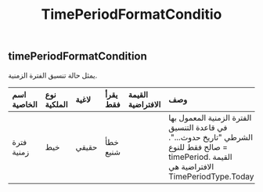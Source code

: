 ﻿---
title: TimePeriodFormatConditio
second_title: Aspose.Cells Cloud Documen
type: docs
url: /ar/specification/model/timeperiodformatcondition/
description: "Aspose.Cells مواصفات النموذج السحابي: TimePeriodFormatCondition. تعامل بسهولة مع Excel ومستندات جداول البيانات الأخرى التي تحتوي على ميزات مثل الفتح والتوليد والتحرير والتقسيم والدمج والمقارنة والتحويل"
kwords: Excel، Office، جدول البيانات، Cloud REST API، TimePeriodFormatCondition
weight: 50
---
## **timePeriodFormatCondition**

 يمثل حالة تنسيق الفترة الزمنية.

| اسم الخاصية| نوع الملكية| لاغية| يقرأ فقط| القيمة الافتراضية| وصف|
|:- |:- |:- |:- |:- |:- |
| فترة زمنية| خيط| حقيقي| خطأ شنيع|| الفترة الزمنية المعمول بها في قاعدة التنسيق الشرطي "تاريخ حدوث...". صالح فقط للنوع = timePeriod. القيمة الافتراضية هي TimePeriodType.Today|

